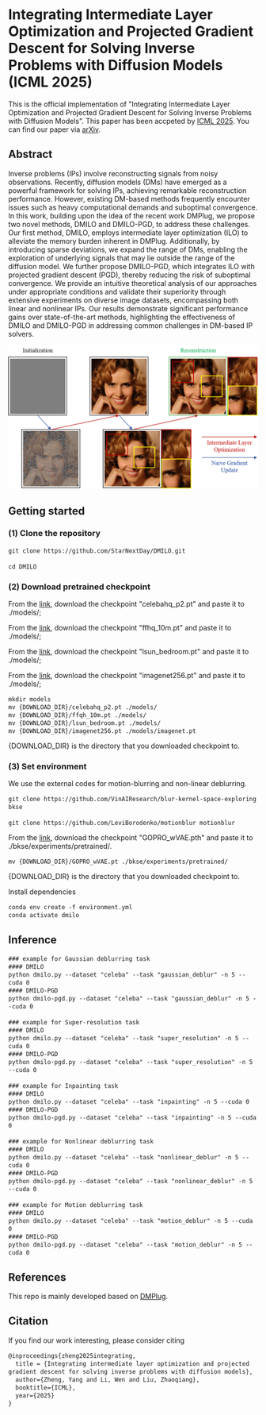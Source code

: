 # Integrating Intermediate Layer Optimization and Projected Gradient Descent for Solving Inverse Problems with Diffusion Models (ICML 2025)

This is the official implementation of "Integrating Intermediate Layer Optimization and Projected Gradient Descent for Solving Inverse Problems with Diffusion Models". This paper has been accpeted by [ICML 2025](https://icml.cc/). You can find our paper via [arXiv](https://arxiv.org/abs/2505.20789).

## Abstract
Inverse problems (IPs) involve reconstructing signals from noisy observations. Recently, diffusion models (DMs) have emerged as a powerful framework for solving IPs, achieving remarkable reconstruction performance. However, existing DM-based methods frequently encounter issues such as heavy computational demands and suboptimal convergence. In this work, building upon the idea of the recent work DMPlug, we propose two novel methods, DMILO and DMILO-PGD, to address these challenges. Our first method, DMILO, employs intermediate layer optimization (ILO) to alleviate the memory burden inherent in DMPlug. Additionally, by introducing sparse deviations, we expand the range of DMs, enabling the exploration of underlying signals that may lie outside the range of the diffusion model. We further propose DMILO-PGD, which integrates ILO with projected gradient descent (PGD), thereby reducing the risk of suboptimal convergence. We provide an intuitive theoretical analysis of our approaches under appropriate conditions and validate their superiority through extensive experiments on diverse image datasets, encompassing both linear and nonlinear IPs. Our results demonstrate significant performance gains over state-of-the-art methods, highlighting the effectiveness of DMILO and DMILO-PGD in addressing common challenges in DM-based IP solvers.

![title](images/pipeline.png)

## Getting started 

### (1) Clone the repository

```
git clone https://github.com/StarNextDay/DMILO.git

cd DMILO
```


### (2) Download pretrained checkpoint

From the [link](https://drive.google.com/drive/folders/1bcWh3XuQzdct4-UPTrIX-lvs47OiLaOM), download the checkpoint "celebahq_p2.pt" and paste it to ./models/;

From the [link](https://drive.google.com/drive/folders/1jElnRoFv7b31fG0v6pTSQkelbSX3xGZh), download the checkpoint "ffhq_10m.pt" and paste it to ./models/;

From the [link](https://openaipublic.blob.core.windows.net/diffusion/jul-2021/lsun_bedroom.pt), download the checkpoint "lsun_bedroom.pt" and paste it to ./models/;

From the [link](https://drive.google.com/drive/folders/1jElnRoFv7b31fG0v6pTSQkelbSX3xGZh), download the checkpoint "imagenet256.pt" and paste it to ./models/;
```
mkdir models
mv {DOWNLOAD_DIR}/celebahq_p2.pt ./models/
mv {DOWNLOAD_DIR}/ffqh_10m.pt ./models/
mv {DOWNLOAD_DIR}/lsun_bedroom.pt ./models/
mv {DOWNLOAD_DIR}/imagenet256.pt ./models/imagenet.pt
```
{DOWNLOAD_DIR} is the directory that you downloaded checkpoint to.


### (3) Set environment

We use the external codes for motion-blurring and non-linear deblurring.

```
git clone https://github.com/VinAIResearch/blur-kernel-space-exploring bkse

git clone https://github.com/LeviBorodenko/motionblur motionblur
```

From the [link](https://drive.google.com/file/d/1vRoDpIsrTRYZKsOMPNbPcMtFDpCT6Foy/view), download the checkpoint "GOPRO_wVAE.pth" and paste it to ./bkse/experiments/pretrained/.
```
mv {DOWNLOAD_DIR}/GOPRO_wVAE.pt ./bkse/experiments/pretrained/
```
{DOWNLOAD_DIR} is the directory that you downloaded checkpoint to.

Install dependencies

```
conda env create -f environment.yml
conda activate dmilo
```

## Inference
```
### example for Gaussian deblurring task
#### DMILO
python dmilo.py --dataset "celeba" --task "gaussian_deblur" -n 5 --cuda 0
#### DMILO-PGD
python dmilo-pgd.py --dataset "celeba" --task "gaussian_deblur" -n 5 --cuda 0

### example for Super-resolution task
#### DMILO
python dmilo.py --dataset "celeba" --task "super_resolution" -n 5 --cuda 0
#### DMILO-PGD
python dmilo-pgd.py --dataset "celeba" --task "super_resolution" -n 5 --cuda 0

### example for Inpainting task
#### DMILO
python dmilo.py --dataset "celeba" --task "inpainting" -n 5 --cuda 0
#### DMILO-PGD
python dmilo-pgd.py --dataset "celeba" --task "inpainting" -n 5 --cuda 0

### example for Nonlinear deblurring task
#### DMILO
python dmilo.py --dataset "celeba" --task "nonlinear_deblur" -n 5 --cuda 0
#### DMILO-PGD
python dmilo-pgd.py --dataset "celeba" --task "nonlinear_deblur" -n 5 --cuda 0

### example for Motion deblurring task
#### DMILO
python dmilo.py --dataset "celeba" --task "motion_deblur" -n 5 --cuda 0
#### DMILO-PGD
python dmilo-pgd.py --dataset "celeba" --task "motion_deblur" -n 5 --cuda 0
```

## References
This repo is mainly developed based on [DMPlug](https://github.com/sun-umn/DMPlug).
## Citation

If you find our work interesting, please consider citing
```
@inproceedings{zheng2025integrating,
  title = {Integrating intermediate layer optimization and projected gradient descent for solving inverse problems with diffusion models},
  author={Zheng, Yang and Li, Wen and Liu, Zhaoqiang},
  booktitle={ICML},
  year={2025}
}
```